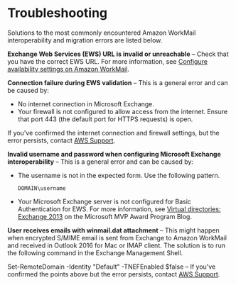 # Troubleshooting<a name="troubleshooting_interop"></a>

Solutions to the most commonly encountered Amazon WorkMail interoperability and migration errors are listed below\.

**Exchange Web Services \(EWS\) URL is invalid or unreachable** – Check that you have the correct EWS URL\. For more information, see [Configure availability settings on Amazon WorkMail](enable_interop_wm.md)\.

**Connection failure during EWS validation** – This is a general error and can be caused by:
+ No internet connection in Microsoft Exchange\.
+ Your firewall is not configured to allow access from the internet\. Ensure that port 443 \(the default port for HTTPS requests\) is open\.

If you've confirmed the internet connection and firewall settings, but the error persists, contact [AWS Support](https://aws.amazon.com/premiumsupport/)\.

**Invalid username and password when configuring Microsoft Exchange interoperability** – This is a general error and can be caused by:
+ The username is not in the expected form\. Use the following pattern\.

  ```
  DOMAIN\username
  ```
+ Your Microsoft Exchange server is not configured for Basic Authentication for EWS\. For more information, see [Virtual directories: Exchange 2013](https://docs.microsoft.com/en-us/archive/blogs/mvpawardprogram/virtual-directories-exchange-2013) on the Microsoft MVP Award Program Blog\.

**User receives emails with winmail\.dat attachment** – This might happen when encrypted S/MIME email is sent from Exchange to Amazon WorkMail and received in Outlook 2016 for Mac or IMAP client\. The solution is to run the following command in the Exchange Management Shell\.

Set\-RemoteDomain \-Identity "Default" \-TNEFEnabled $false – If you've confirmed the points above but the error persists, contact [AWS Support](https://aws.amazon.com/premiumsupport/)\.